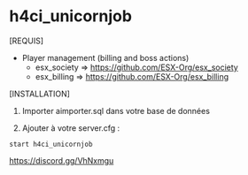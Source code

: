 # h4ci_unicornjob
 
[REQUIS]

* Player management (billing and boss actions)
  * esx_society => https://github.com/ESX-Org/esx_society
  * esx_billing => https://github.com/ESX-Org/esx_billing

[INSTALLATION]

1) Importer aimporter.sql dans votre base de données

2) Ajouter à votre server.cfg :

```
start h4ci_unicornjob
```

https://discord.gg/VhNxmgu